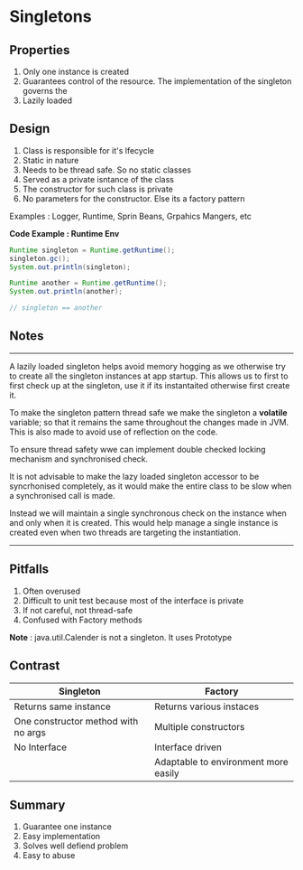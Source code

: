 # Singletons
## Properties
1. Only one instance is created
2. Guarantees control of the resource. The implementation of the singleton governs the
3. Lazily loaded 

## Design
1. Class is responsible for it's lfecycle
2. Static in nature
3. Needs to be thread safe. So no static classes
4. Served as a private isntance of the class
5. The constructor for such class is private
6. No parameters for the constructor. Else its a factory pattern

Examples : Logger, Runtime, Sprin Beans, Grpahics Mangers, etc

**Code Example : Runtime Env**
```java
Runtime singleton = Runtime.getRuntime();
singleton.gc();
System.out.println(singleton);

Runtime another = Runtime.getRuntime();
System.out.println(another);

// singleton == another
```

## Notes
___
A lazily loaded singleton helps avoid memory hogging as we otherwise try to create all the singleton instances at app startup. This allows us to first to first check up at the singleton, use it if its instantaited otherwise first create it.

To make the singleton pattern thread safe we make the singleton a **volatile** variable; so that it remains the same throughout the changes made in JVM.
This is also made to avoid use of reflection on the code.


To ensure thread safety wwe can implement double checked locking mechanism and synchronised check.

It is not advisable to make the lazy loaded singleton accessor to be syncrhonised completely, as it would make the entire class to be slow when a synchronised call is made.

Instead we will maintain a single synchronous check on the instance when and only when it is created. This would help manage a single instance is created even when two threads are targeting the instantiation.
___
## Pitfalls
1.  Often overused
2. Difficult to unit test because most of the interface is private
3. If not careful, not thread-safe
4. Confused with Factory methods

**Note** : java.util.Calender is not a singleton. It uses Prototype

## Contrast

|**Singleton** | **Factory**|
|---|---|
|Returns same instance |  Returns various instaces|
|One constructor method with no args | Multiple constructors|
|No Interface | Interface driven|
| | Adaptable to environment more easily|

## Summary
1. Guarantee one instance
2. Easy implementation
3. Solves well defiend problem
4. Easy to abuse